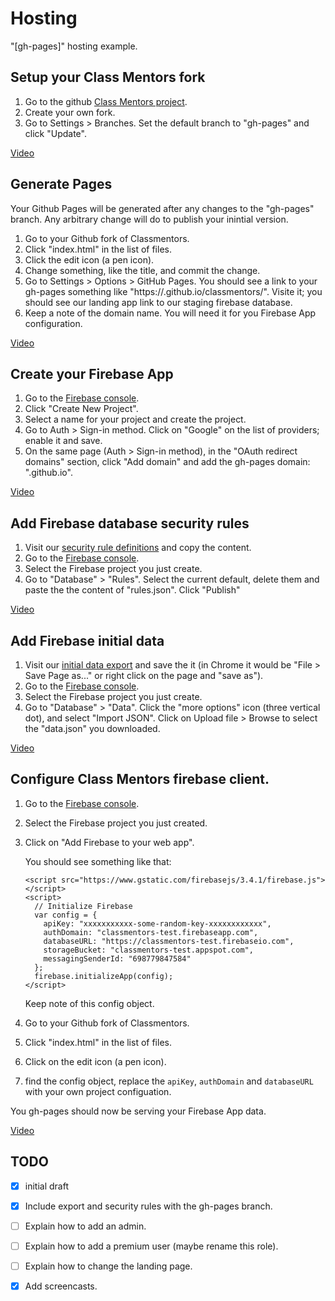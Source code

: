 # Hosting

"[gh-pages]" hosting example.


## Setup your Class Mentors fork

1. Go to the github [Class Mentors project].
1. Create your own fork.
1. Go to Settings > Branches. Set the default branch to "gh-pages" and click "Update".

[Video](http://screencast-o-matic.com/u/h0kl/classmentors-setup-1)


## Generate Pages

Your Github Pages will be generated after any changes to the "gh-pages" branch.
Any arbitrary change will do to publish your inintial version.

1. Go to your Github fork of Classmentors.
1. Click "index.html" in the list of files.
1. Click the edit icon (a pen icon).
1. Change something, like the title, and commit the change.
1. Go to Settings > Options > GitHub Pages. You should see a link to your
   gh-pages something like
   "https://<user-or-organisation-name>.github.io/classmentors/". Visite it;
   you should see our landing app link to our staging firebase database.
1. Keep a note of the domain name. You will need it for you Firebase App configuration.

[Video](http://screencast-o-matic.com/u/h0kl/classmentors-setup-2)


## Create your Firebase App

1. Go to the [Firebase console].
1. Click "Create New Project".
1. Select a name for your project and create the project.
1. Go to Auth > Sign-in method. Click on "Google" on the list of providers;
   enable it and save.
1. On the same page (Auth > Sign-in method), in the "OAuth redirect domains"
   section, click "Add domain" and add the gh-pages domain:
   "<user-or-organisation-name>.github.io".

[Video](http://screencast-o-matic.com/u/h0kl/classmentors-setup-3)


## Add Firebase database security rules

1. Visit our [security rule definitions] and copy the content.
1. Go to the [Firebase console].
1. Select the Firebase project you just create.
1. Go to "Database" > "Rules". Select the current default, delete them and paste the
   the content of "rules.json". Click "Publish"

[Video](http://screencast-o-matic.com/u/h0kl/classmentors-setup-4)


## Add Firebase initial data

1. Visit our [initial data export] and save the it (in Chrome it would be
   "File > Save Page as..." or right click on the page and "save as").
1. Go to the [Firebase console].
1. Select the Firebase project you just create.
1. Go to "Database" > "Data". Click the "more options" icon (three vertical dot),
   and select "Import JSON". Click on Upload file > Browse to select the
   "data.json" you downloaded.

[Video](http://screencast-o-matic.com/u/h0kl/classmentors-setup-5)

## Configure Class Mentors firebase client.

1. Go to the [Firebase console].
1. Select the Firebase project you just created.
1. Click on "Add Firebase to your web app".

    You should see something like that:

    ```
    <script src="https://www.gstatic.com/firebasejs/3.4.1/firebase.js"></script>
    <script>
      // Initialize Firebase
      var config = {
        apiKey: "xxxxxxxxxxx-some-random-key-xxxxxxxxxxxx",
        authDomain: "classmentors-test.firebaseapp.com",
        databaseURL: "https://classmentors-test.firebaseio.com",
        storageBucket: "classmentors-test.appspot.com",
        messagingSenderId: "698779847584"
      };
      firebase.initializeApp(config);
    </script>
    ```

    Keep note of this config object.
1. Go to your Github fork of Classmentors.
1. Click "index.html" in the list of files.
1. Click on the edit icon (a pen icon).
1. find the config object, replace the `apiKey`, `authDomain` and `databaseURL`
   with your own project configuation.


You gh-pages should now be serving your Firebase App data.

[Video](http://screencast-o-matic.com/u/h0kl/classmentors-setup-6)


## TODO

- [x] initial draft
- [x] Include export and security rules with the gh-pages branch.
- [ ] Explain how to add an admin.
- [ ] Explain how to add a premium user (maybe rename this role).
- [ ] Explain how to change the landing page.
- [x] Add screencasts.


[Class Mentors project]: https://github.com/singpath/classmentors
[security rule definitions]: https://raw.githubusercontent.com/singpath/classmentors/master/database/security-rules.json
[initial data export]: https://raw.githubusercontent.com/singpath/classmentors/master/database/data/export.json
[Firebase console]: https://console.firebase.google.com/
